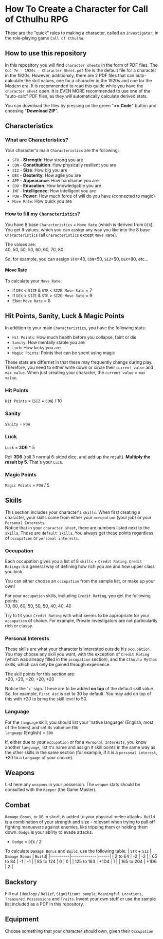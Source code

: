 # How To Create a Character for Call of Cthulhu RPG
These are the "quick" rules to making a character, called an `Investigator`, in the role-playing game `Call of Cthulhu`.
## How to use this repository
In this repository you will find `character sheets` in the form of PDF files. The `CoC 7e - 1920s - Character Sheet.pdf` file is the default file for a character in the 1920s. However, additionaly, there are 2 PDF files that can auto-calculate the skill values, one for a character in the 1920s and one for the Modern era. It is recommended to read this guide while you have the `character sheet` open. It is EVEN MORE recommended to use one of the "auto-calc" PDF files, as they will automatically calculate derived stats.

You can download the files by pressing on the green "**<> Code**" button and choosing "**Download ZIP**".
## Characteristics
### What are Characteristics?
Your character's main `Characteristics` are the following:
* `STR` - **Strength**: How strong you are
* `CON` - **Constituition**: How physically resilient you are
* `SIZ` - **Size**: How big you are
* `DEX` - **Dexterity**: How agile you are
* `APP` - **Appearance**: How handsome you are
* `EDU` - **Education**: How knowledgable you are
* `INT` - **Intelligence**: How intelligent you are
* `POW` - **Power**: How much force of will do you have (connected to magic)
* `Move Rate`: How quick you are


### How to fill my `Characteristics`?
You have 8 base `Characteristics` + `Move Rate` (which is derived from `DEX`). You get 8 values, which you can assign any way you like into the 8 base `Characteristics` (all `Characteristics` except `Move Rate`).

The values are: <br/> 
40, 50, 50, 50, 60, 60, 70, 80

So, for example, you can assign `STR`=40, `CON`=50, `SIZ`=50, `DEX`=80, etc...

#### Move Rate
To calculate your `Move Rate`:
* If `DEX` < `SIZE` & `STR` < `SIZE`: `Move Rate` = 7
* If `DEX` > `SIZE` & `STR` > `SIZE`: `Move Rate` = 9
* Else: `Move Rate` = 8

## Hit Points, Sanity, Luck & Magic Points
In addition to your main `Characteristics`, you have the following stats:
* `Hit Points`: How much health before you collapse, faint or die
* `Sanity`: How mentally stable you are
* `Luck`: How lucky you are
* `Magic Points`: Points that can be spent using magic

These stats are differnet in that these may frequently change during play. Therefore, you need to either write down or circle their `current value` and `max value`. When just creating your character, the `current value` = `max value`. 

### Hit Points
`Hit Points` = (`SIZ` + `CON`) / 10

### Sanity
`Sanity` = `POW`

### Luck
`Luck` = **3D6** * 5

Roll **3D6** (roll 3 normal 6-sided dice, and add up the result). **Multiply the result by 5**. That's your `Luck`.

### Magic Points
`Magic Points` = `POW` / 5

## Skills
This section includes your character's `skills`. When first creating a character, your skills come from either your `occupation` (your job) or your `Personal Interests`. <br/>
Notice that in your `character sheet`, there are numbers listed next to the `skills`. These are `default skills`. You always get these points regardless of `occupation` or `personal interests`.

### Occupation
Each occupation gives you a list of 8 `skills` + `Credit Rating`. `Credit Ratings` is a general way of defining how rich you are and how upper class you look.

You can either choose an `occupation` from the sample list, or make up your own!

For your `occupation` skills, including `Credit Rating`, you get the following points: <br/>
70, 60, 60, 50, 50, 50, 40, 40, 40

Try to fit your `Credit Rating` with what seems to be appropriate for your `occupation` of choice. For example, Private Investigators are not particularily rich or classy.

### Personal Interests
These skills are what your character is interested outside his `occupation`. You may choose any skill you want, with the exception of `Credit Rating` (which was already filled in the `occupation` section), and the `Cthulhu Mythos` skills, which can only be gained through experience.

The skill points for this section are: <br/>
+20, +20, +20, +20, +20

Notice the '+' sign. These are to be added **on top** of the default skill value. So, for example, `First Aid` is set to 30 by default. You may add on top of this with +20 to bring the skill level to 50.


### Language
For the `language` skill, you should list your 'native language' (English, most of the times) and set its value be `EDU` <br/>
`language` (English) = `EDU`

If, either due to your `occupation` or for a `Personal Interests`, you know another `language`, list it's name and assign it skill points in the same way as the other skills in the same section (for example, if it is a `personal interest`, +20 to a `Language` of your choice).


## Weapons
List here any `weapons` in your possesion. The `weapon` stats should be consulted with the `Keeper` (the Game Master).

## Combat
`Damage Bonus`, or `DB` in short, is added to your physical melee attacks. `Build` is a combination of your strength and size - relevant when trying to pull off fighting manuevers against enemies, like tripping them or holding them down. `Dodge` is your ability to evade attacks.
* `Dodge` = `DEX` / 2

To calculate `Damage Bonus` and `Build`, use the following table:
| `STR` + `SIZ` | `Damage Bonus` | `Build`|
|----------|-------------|------|
| 2 to 64 | -2 | -2 |
| 65 to 84 | -1 | -1 | 
| 85 to 124 | 0 | 0 |
| 125 to 164 | +1D4 |  1 |
| 165 to 204 | +1D6 | 2 | 

<!-- | 205 to 284 | +2D6 | 3 | -->
<!-- | 285 to 364 | +3D6 | 4 |  -->
<!-- | 365 to 444 | +4D6 | 5 |  -->
<!-- | 445 to 524 | +5D6 | 6 |  -->


## Backstory
Fill out `Ideology` / `Belief`, `Significant people`, `Meaningful Locations`, `Treasured Possessions` and `Traits`.
Invent your own stuff or use the sample list included as a PDF in this repository.
## Equipment
Choose something that your character should own, given their `Occupation`

